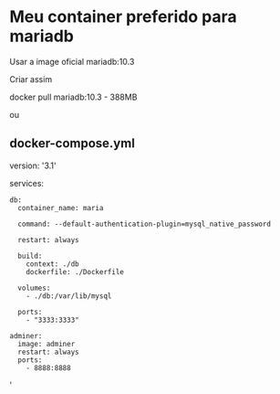 # Meu container preferido para mariadb

Usar a image oficial mariadb:10.3

Criar assim

docker pull mariadb:10.3 - 388MB

ou

## docker-compose.yml

version: '3.1'

services:

    db:
      container_name: maria

      command: --default-authentication-plugin=mysql_native_password

      restart: always

      build:
        context: ./db
        dockerfile: ./Dockerfile

      volumes:
        - ./db:/var/lib/mysql

      ports:
        - "3333:3333"

    adminer:
      image: adminer
      restart: always
      ports:
        - 8888:8888

'

